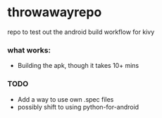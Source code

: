 # throwawayrepo
repo to test out the android build workflow for kivy
### what works:
- Building the apk, though it takes 10+ mins
### TODO
- Add a way to use own .spec files
- possibly shift to using python-for-android
